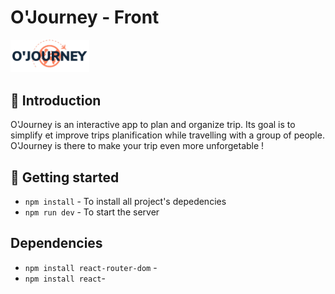 # O'Journey - Front

<img src="src/assets/logo/logo.png"
     alt="Logo"
     style="width: 25%" />

## 👋 Introduction

O'Journey is an interactive app to plan and organize trip. Its goal is to simplify et improve trips planification while travelling with a group of people.
O'Journey is there to make your trip even more unforgetable !

## 🛫 Getting started

- `npm install` - To install all project's depedencies
- `npm run dev` - To start the server

## Dependencies

- `npm install react-router-dom` -
- `npm install react`-
